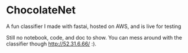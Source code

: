 # ChocolateNet
A fun classifier I made with fastai, hosted on AWS, and is live for testing

Still no notebook, code, and doc to show. You can mess around with the classifier though http://52.31.6.66/ :). 
